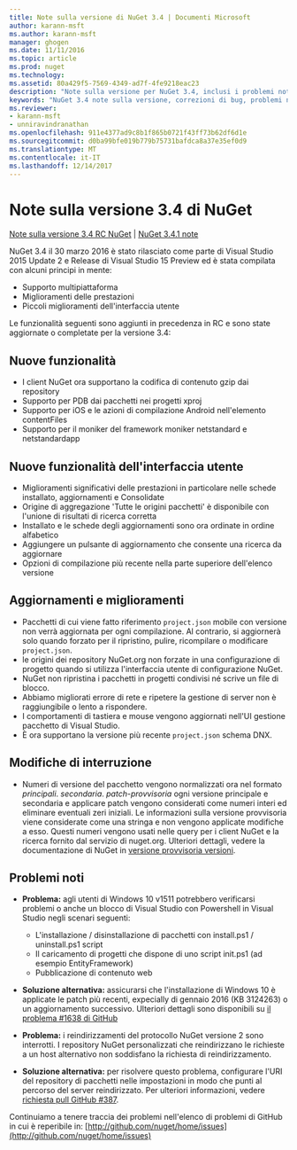 ```yaml
---
title: Note sulla versione di NuGet 3.4 | Documenti Microsoft
author: karann-msft
ms.author: karann-msft
manager: ghogen
ms.date: 11/11/2016
ms.topic: article
ms.prod: nuget
ms.technology: 
ms.assetid: 80a429f5-7569-4349-ad7f-4fe9218eac23
description: "Note sulla versione per NuGet 3.4, inclusi i problemi noti, correzioni di bug, le funzionalità aggiunte e dcr."
keywords: "NuGet 3.4 note sulla versione, correzioni di bug, problemi noti, aggiunta di funzionalità, eseguire"
ms.reviewer:
- karann-msft
- unniravindranathan
ms.openlocfilehash: 911e4377ad9c8b1f865b0721f43ff73b62df6d1e
ms.sourcegitcommit: d0ba99bfe019b779b75731bafdca8a37e35ef0d9
ms.translationtype: MT
ms.contentlocale: it-IT
ms.lasthandoff: 12/14/2017
---
```

# <a name="nuget-34-release-notes"></a>Note sulla versione 3.4 di NuGet

[Note sulla versione 3.4 RC NuGet](../release-notes/nuget-3.4-RC.md) | [NuGet 3.4.1 note](../release-notes/nuget-3.4.1.md)

NuGet 3.4 il 30 marzo 2016 è stato rilasciato come parte di Visual Studio 2015 Update 2 e Release di Visual Studio 15 Preview ed è stata compilata con alcuni principi in mente:

*  Supporto multipiattaforma
*  Miglioramenti delle prestazioni
*  Piccoli miglioramenti dell'interfaccia utente

Le funzionalità seguenti sono aggiunti in precedenza in RC e sono state aggiornate o completate per la versione 3.4:

## <a name="new-features"></a>Nuove funzionalità

* I client NuGet ora supportano la codifica di contenuto gzip dai repository
* Supporto per PDB dai pacchetti nei progetti xproj
* Supporto per iOS e le azioni di compilazione Android nell'elemento contentFiles
* Supporto per il moniker del framework moniker netstandard e netstandardapp

## <a name="new-user-interface-features"></a>Nuove funzionalità dell'interfaccia utente

* Miglioramenti significativi delle prestazioni in particolare nelle schede installato, aggiornamenti e Consolidate
* Origine di aggregazione 'Tutte le origini pacchetti' è disponibile con l'unione di risultati di ricerca corretta
* Installato e le schede degli aggiornamenti sono ora ordinate in ordine alfabetico
* Aggiungere un pulsante di aggiornamento che consente una ricerca da aggiornare
* Opzioni di compilazione più recente nella parte superiore dell'elenco versione

## <a name="updates-and-improvements"></a>Aggiornamenti e miglioramenti

* Pacchetti di cui viene fatto riferimento `project.json` mobile con versione non verrà aggiornata per ogni compilazione. Al contrario, si aggiornerà solo quando forzato per il ripristino, pulire, ricompilare o modificare `project.json`.
* le origini dei repository NuGet.org non forzate in una configurazione di progetto quando si utilizza l'interfaccia utente di configurazione NuGet.
* NuGet non ripristina i pacchetti in progetti condivisi né scrive un file di blocco.
* Abbiamo migliorati errore di rete e ripetere la gestione di server non è raggiungibile o lento a rispondere.
* I comportamenti di tastiera e mouse vengono aggiornati nell'UI gestione pacchetto di Visual Studio.
* È ora supportano la versione più recente `project.json` schema DNX.

## <a name="breaking-changes"></a>Modifiche di interruzione

* Numeri di versione del pacchetto vengono normalizzati ora nel formato *principali*. *secondaria*. *patch*-*provvisoria* ogni versione principale e secondaria e applicare patch vengono considerati come numeri interi ed eliminare eventuali zeri iniziali.  Le informazioni sulla versione provvisoria viene considerate come una stringa e non vengono applicate modifiche a esso. Questi numeri vengono usati nelle query per i client NuGet e la ricerca fornito dal servizio di nuget.org.  Ulteriori dettagli, vedere la documentazione di NuGet in [versione provvisoria versioni](../create-packages/prerelease-packages.md).

## <a name="known-issues"></a>Problemi noti

* **Problema:** agli utenti di Windows 10 v1511 potrebbero verificarsi problemi o anche un blocco di Visual Studio con Powershell in Visual Studio negli scenari seguenti:
    * L'installazione / disinstallazione di pacchetti con install.ps1 / uninstall.ps1 script
    * Il caricamento di progetti che dispone di uno script init.ps1 (ad esempio EntityFramework)
    * Pubblicazione di contenuto web

* **Soluzione alternativa:** assicurarsi che l'installazione di Windows 10 è applicate le patch più recenti, expecially di gennaio 2016 (KB 3124263) o un aggiornamento successivo.  Ulteriori dettagli sono disponibili su [il problema #1638 di GitHub](http://github.com/nuget/home/issues/1638)

* **Problema:** i reindirizzamenti del protocollo NuGet versione 2 sono interrotti.
I repository NuGet personalizzati che reindirizzano le richieste a un host alternativo non soddisfano la richiesta di reindirizzamento.
* **Soluzione alternativa:** per risolvere questo problema, configurare l'URI del repository di pacchetti nelle impostazioni in modo che punti al percorso del server reindirizzato.
Per ulteriori informazioni, vedere [richiesta pull GitHub #387](https://github.com/NuGet/NuGet.Client/pull/387).

Continuiamo a tenere traccia dei problemi nell'elenco di problemi di GitHub in cui è reperibile in: [http://github.com/nuget/home/issues](http://github.com/nuget/home/issues)